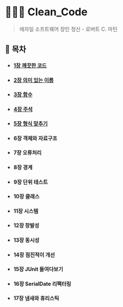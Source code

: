 # 👩🏻‍💻 Clean_Code
> 애자일 소프트웨어 장인 정신 - 로버트 C. 마틴
## 📝 목차 
- #### [1장 깨끗한 코드](./chapter1/README.md)
- #### [2장 의미 있는 이름](./chapter2/README.md)
- #### [3장 함수](./chapter3/README.md)
- #### [4장 주석](./Chapter4/README.md)
- #### [5장 형식 맞추기](./chapter5/README.md)
- #### 6장 객체와 자료구조
- #### 7장 오류처리
- #### 8장 경계 
- #### 9장 단위 테스트
- #### 10장 클래스
- #### 11장 시스템
- #### 12장 창발성
- #### 13장 동시성
- #### 14장 점진적이 개선
- #### 15장 JUnit 들여다보기
- #### 16장 SerialDate 리팩터링
- #### 17장 냄새와 휴리스틱
